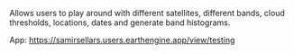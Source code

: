 Allows users to play around with different satellites, different bands, cloud thresholds, locations, dates and generate band histograms.

App: https://samirsellars.users.earthengine.app/view/testing
